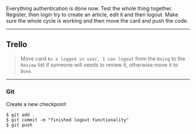 Everything authentication is done now. Test the whole thing together. Register, then login try to create an article, edit it and then logout. Make sure the whole cycle is working and then move the card and push the code.

___
## Trello

> Move card `As a logged in user, I can logout` from the `Doing` to the `Review` list if someone will needs to review it, otherwise move it to `Done`.
___

### Git

Create a new checkpoint

```shell
$ git add .
$ git commit -m "finished logout functionality"
$ git push
```
